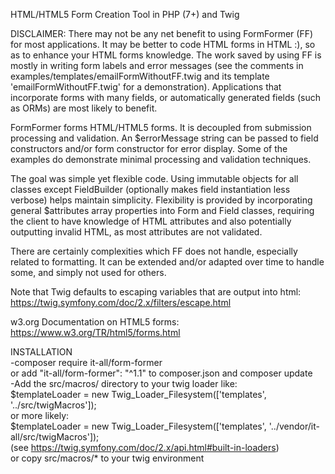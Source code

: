 HTML/HTML5 Form Creation Tool in PHP (7+) and Twig

DISCLAIMER: There may not be any net benefit to using FormFormer (FF) for most applications. It may be better to code HTML forms in HTML :), so as to enhance your HTML forms knowledge. The work saved by using FF is mostly in writing form labels and error messages (see the comments in examples/templates/emailFormWithoutFF.twig and its template 'emailFormWithoutFF.twig' for a demonstration). Applications that incorporate forms with many fields, or automatically generated fields (such as ORMs) are most likely to benefit.

FormFormer forms HTML/HTML5 forms. It is decoupled from submission processing and validation. An $errorMessage string can be passed to field constructors and/or form constructor for error display. Some of the examples do demonstrate minimal processing and validation techniques.

The goal was simple yet flexible code. Using immutable objects for all classes except FieldBuilder (optionally makes field instantiation less verbose) helps maintain simplicity. Flexibility is provided by incorporating general $attributes array properties into Form and Field classes, requiring the client to have knowledge of HTML attributes and also potentially outputting invalid HTML, as most attributes are not validated. 

There are certainly complexities which FF does not handle, especially related to formatting. It can be extended and/or adapted over time to handle some, and simply not used for others.

Note that Twig defaults to escaping variables that are output into html:
https://twig.symfony.com/doc/2.x/filters/escape.html

w3.org Documentation on HTML5 forms:  
https://www.w3.org/TR/html5/forms.html

INSTALLATION  
-composer require it-all/form-former  
 or add "it-all/form-former": "^1.1" to composer.json and composer update  
-Add the src/macros/ directory to your twig loader like:  
$templateLoader = new Twig_Loader_Filesystem(['templates', '../src/twigMacros']);  
 or more likely:  
$templateLoader = new Twig_Loader_Filesystem(['templates', '../vendor/it-all/src/twigMacros']);  
 (see https://twig.symfony.com/doc/2.x/api.html#built-in-loaders)  
 or copy src/macros/* to your twig environment
